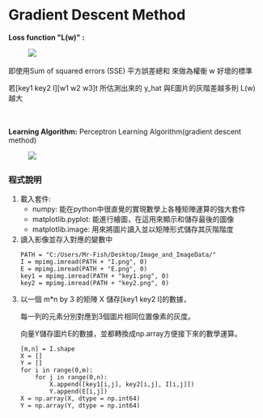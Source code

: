 # Gradient Descent Method

<strong>Loss function "L(w)" : </strong><p>
           <img src="http://chart.googleapis.com/chart?cht=tx&chl=\sum_{1}^{m*n}\left[y_{i}-x_{i1}w_{1}-x_{i2}w_{2}-x_{i3}w_{3}\right]^{2}" style="border:none;">
<p>
即使用Sum of squared errors (SSE) 平方誤差總和 來做為權衡 w 好壞的標準<p>
若[key1 key2 I][w1 w2 w3]t 所估測出來的 y_hat 與E圖片的灰階差越多則 L(w) 越大<p>
　　  <p>
<strong>Learning Algorithm:</strong> Perceptron Learning Algorithm(gradient descent method)<p>
           <img src="http://chart.googleapis.com/chart?cht=tx&chl=w\left(t\right)=w\left(t-1\right)-\eta\frac{\partial+L\left(w\right)}{\partial+w}"style="border:none;">
 　　  <p>
      
 ### 程式說明
<ol>
<li>
載入套件: <ul>
<li>numpy: 能在python中很直覺的實現數學上各種矩陣運算的強大套件</li>
<li>matplotlib.pyplot: 能進行繪圖，在這用來顯示和儲存最後的圖像</li>
<li>matplotlib.image: 用來將圖片讀入並以矩陣形式儲存其灰階階度</li>
</ul></li>
<li>
讀入影像並存入對應的變數中
<pre><code>PATH = "C:/Users/Mr-Fish/Desktop/Image_and_ImageData/"
I = mpimg.imread(PATH + "I.png", 0)
E = mpimg.imread(PATH + "E.png", 0)
key1 = mpimg.imread(PATH + "key1.png", 0)
key2 = mpimg.imread(PATH + "key2.png", 0)
</pre></code></li>
<li>
以一個 m*n by 3 的矩陣 X 儲存[key1 key2 I]的數據，<p>
每一列的元素分別對應到3個圖片相同位置像素的灰度。<p>
向量Y儲存圖片E的數據，並都轉換成np.array方便接下來的數學運算。
<pre><code>[m,n] = I.shape
X = []
Y = []
for i in range(0,m):
    for j in range(0,n):
        X.append([key1[i,j], key2[i,j], I[i,j]])
        Y.append(E[i,j])
X = np.array(X, dtype = np.int64)
Y = np.array(Y, dtype = np.int64)
</pre></code></li>
</ol>


